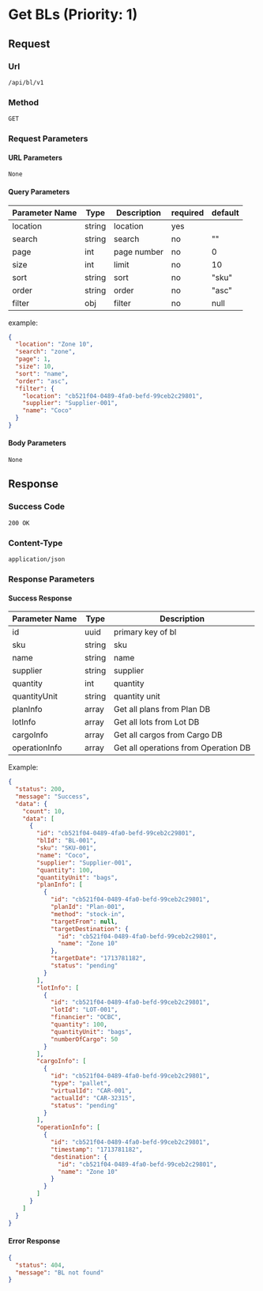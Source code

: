 # Get BLs (Priority: 1)

## Request

### Url

`/api/bl/v1`

### Method

`GET`

### Request Parameters

#### URL Parameters

`None`

#### Query Parameters

| Parameter Name | Type   | Description | required | default |
|----------------|--------|-------------|----------|---------|
| location       | string | location    | yes      |         |
| search         | string | search      | no       | ""      |
| page           | int    | page number | no       | 0       |
| size           | int    | limit       | no       | 10      |
| sort           | string | sort        | no       | "sku"   |
| order          | string | order       | no       | "asc"   |
| filter         | obj    | filter      | no       | null    |

example:

```json
{
  "location": "Zone 10",
  "search": "zone",
  "page": 1,
  "size": 10,
  "sort": "name",
  "order": "asc",
  "filter": {
    "location": "cb521f04-0489-4fa0-befd-99ceb2c29801",
    "supplier": "Supplier-001",
    "name": "Coco"
  }
}

```

#### Body Parameters

`None`

## Response

### Success Code

`200 OK`

### Content-Type

`application/json`

### Response Parameters

#### Success Response

| Parameter Name | Type   | Description                          |
|----------------|--------|--------------------------------------|
| id             | uuid   | primary key of bl                    |
| sku            | string | sku                                  |
| name           | string | name                                 |
| supplier       | string | supplier                             |
| quantity       | int    | quantity                             |
| quantityUnit   | string | quantity unit                        |
| planInfo       | array  | Get all plans from Plan DB           |
| lotInfo        | array  | Get all lots from Lot DB             |
| cargoInfo      | array  | Get all cargos from Cargo DB         |
| operationInfo  | array  | Get all operations from Operation DB |

Example:

```json
{
  "status": 200,
  "message": "Success",
  "data": {
    "count": 10,
    "data": [
      {
        "id": "cb521f04-0489-4fa0-befd-99ceb2c29801",
        "blId": "BL-001",
        "sku": "SKU-001",
        "name": "Coco",
        "supplier": "Supplier-001",
        "quantity": 100,
        "quantityUnit": "bags",
        "planInfo": [
          {
            "id": "cb521f04-0489-4fa0-befd-99ceb2c29801",
            "planId": "Plan-001",
            "method": "stock-in",
            "targetFrom": null,
            "targetDestination": {
              "id": "cb521f04-0489-4fa0-befd-99ceb2c29801",
              "name": "Zone 10"
            },
            "targetDate": "1713781182",
            "status": "pending"
          }
        ],
        "lotInfo": [
          {
            "id": "cb521f04-0489-4fa0-befd-99ceb2c29801",
            "lotId": "LOT-001",
            "financier": "OCBC",
            "quantity": 100,
            "quantityUnit": "bags",
            "numberOfCargo": 50
          }
        ],
        "cargoInfo": [
          {
            "id": "cb521f04-0489-4fa0-befd-99ceb2c29801",
            "type": "pallet",
            "virtualId": "CAR-001",
            "actualId": "CAR-32315",
            "status": "pending"
          }
        ],
        "operationInfo": [
          {
            "id": "cb521f04-0489-4fa0-befd-99ceb2c29801",
            "timestamp": "1713781182",
            "destination": {
              "id": "cb521f04-0489-4fa0-befd-99ceb2c29801",
              "name": "Zone 10"
            }
          }
        ]
      }
    ]
  }
}
```

#### Error Response

```json
{
  "status": 404,
  "message": "BL not found"
}
```